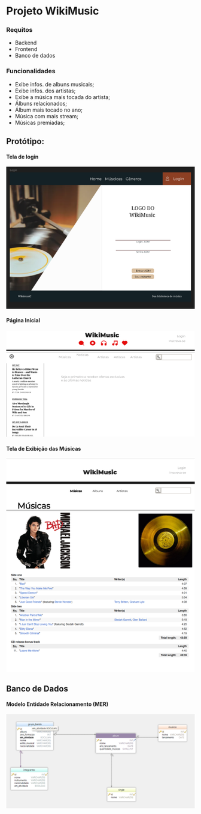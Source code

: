 # Projeto WikiMusic

### Requitos

- Backend
- Frontend
- Banco de dados

### Funcionalidades

- Exibe infos. de albuns musicais;
- Exibe infos. dos artistas;
- Exibe a música mais tocada do artista;
- Álbuns relacionados;
- Álbum mais tocado no ano;
- Música com mais stream;
- Músicas premiadas;

## Protótipo:

#### Tela de login
![Tela de login](/prototipo/tela_login.PNG)

#### Página Inicial
![Página inicial](/prototipo/index.png)

#### Tela de Exibição das Músicas
![Tela de exibição de músicas](/prototipo/musicas.png)

## Banco de Dados

#### Modelo Entidade Relacionamento (MER)
![Modelo Entidade Relacionamento](/Docs/MER/MER.PNG)
